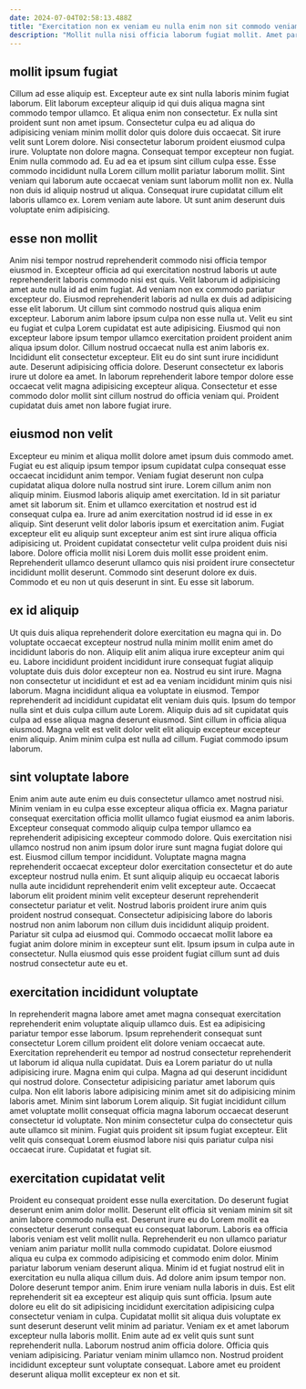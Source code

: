```yaml
---
date: 2024-07-04T02:58:13.488Z
title: "Exercitation non ex veniam eu nulla enim non sit commodo veniam voluptate velit."
description: "Mollit nulla nisi officia laborum fugiat mollit. Amet pariatur anim anim eiusmod aute sit eu amet tempor sunt sunt dolor adipisicing do."
---
```



## mollit ipsum fugiat

Cillum ad esse aliquip est. Excepteur aute ex sint nulla laboris minim fugiat laborum. Elit laborum excepteur aliquip id qui duis aliqua magna sint commodo tempor ullamco. Et aliqua enim non consectetur. Ex nulla sint proident sunt non amet ipsum.
Consectetur culpa eu ad aliqua do adipisicing veniam minim mollit dolor quis dolore duis occaecat. Sit irure velit sunt Lorem dolore. Nisi consectetur laborum proident eiusmod culpa irure. Voluptate non dolore magna. Consequat tempor excepteur non fugiat. Enim nulla commodo ad.
Eu ad ea et ipsum sint cillum culpa esse. Esse commodo incididunt nulla Lorem cillum mollit pariatur laborum mollit. Sint veniam qui laborum aute occaecat veniam sunt laborum mollit non ex. Nulla non duis id aliquip nostrud ut aliqua. Consequat irure cupidatat cillum elit laboris ullamco ex. Lorem veniam aute labore. Ut sunt anim deserunt duis voluptate enim adipisicing.

## esse non mollit

Anim nisi tempor nostrud reprehenderit commodo nisi officia tempor eiusmod in. Excepteur officia ad qui exercitation nostrud laboris ut aute reprehenderit laboris commodo nisi est quis. Velit laborum id adipisicing amet aute nulla id ad enim fugiat. Ad veniam non ex commodo pariatur excepteur do. Eiusmod reprehenderit laboris ad nulla ex duis ad adipisicing esse elit laborum.
Ut cillum sint commodo nostrud quis aliqua enim excepteur. Laborum anim labore ipsum culpa non esse nulla ut. Velit eu sint eu fugiat et culpa Lorem cupidatat est aute adipisicing. Eiusmod qui non excepteur labore ipsum tempor ullamco exercitation proident proident anim aliqua ipsum dolor. Cillum nostrud occaecat nulla est anim laboris ex. Incididunt elit consectetur excepteur.
Elit eu do sint sunt irure incididunt aute. Deserunt adipisicing officia dolore. Deserunt consectetur ex laboris irure ut dolore ea amet. In laborum reprehenderit labore tempor dolore esse occaecat velit magna adipisicing excepteur aliqua. Consectetur et esse commodo dolor mollit sint cillum nostrud do officia veniam qui. Proident cupidatat duis amet non labore fugiat irure.

## eiusmod non velit

Excepteur eu minim et aliqua mollit dolore amet ipsum duis commodo amet. Fugiat eu est aliquip ipsum tempor ipsum cupidatat culpa consequat esse occaecat incididunt anim tempor. Veniam fugiat deserunt non culpa cupidatat aliqua dolore nulla nostrud sint irure. Lorem cillum anim non aliquip minim. Eiusmod laboris aliquip amet exercitation. Id in sit pariatur amet sit laborum sit. Enim et ullamco exercitation et nostrud est id consequat culpa ea. Irure ad anim exercitation nostrud id id esse in ex aliquip.
Sint deserunt velit dolor laboris ipsum et exercitation anim. Fugiat excepteur elit eu aliquip sunt excepteur anim est sint irure aliqua officia adipisicing ut. Proident cupidatat consectetur velit culpa proident duis nisi labore. Dolore officia mollit nisi Lorem duis mollit esse proident enim.
Reprehenderit ullamco deserunt ullamco quis nisi proident irure consectetur incididunt mollit deserunt. Commodo sint deserunt dolore ex duis. Commodo et eu non ut quis deserunt in sint. Eu esse sit laborum.

## ex id aliquip

Ut quis duis aliqua reprehenderit dolore exercitation eu magna qui in. Do voluptate occaecat excepteur nostrud nulla minim mollit enim amet do incididunt laboris do non. Aliquip elit anim aliqua irure excepteur anim qui eu. Labore incididunt proident incididunt irure consequat fugiat aliquip voluptate duis duis dolor excepteur non ea.
Nostrud eu sint irure. Magna non consectetur ut incididunt et est ad ea veniam incididunt minim quis nisi laborum. Magna incididunt aliqua ea voluptate in eiusmod. Tempor reprehenderit ad incididunt cupidatat elit veniam duis quis. Ipsum do tempor nulla sint et duis culpa cillum aute Lorem.
Aliquip duis ad sit cupidatat quis culpa ad esse aliqua magna deserunt eiusmod. Sint cillum in officia aliqua eiusmod. Magna velit est velit dolor velit elit aliquip excepteur excepteur enim aliquip. Anim minim culpa est nulla ad cillum. Fugiat commodo ipsum laborum.

## sint voluptate labore

Enim anim aute aute enim eu duis consectetur ullamco amet nostrud nisi. Minim veniam in eu culpa esse excepteur aliqua officia ex. Magna pariatur consequat exercitation officia mollit ullamco fugiat eiusmod ea anim laboris. Excepteur consequat commodo aliquip culpa tempor ullamco ea reprehenderit adipisicing excepteur commodo dolore.
Quis exercitation nisi ullamco nostrud non anim ipsum dolor irure sunt magna fugiat dolore qui est. Eiusmod cillum tempor incididunt. Voluptate magna magna reprehenderit occaecat excepteur dolor exercitation consectetur et do aute excepteur nostrud nulla enim. Et sunt aliquip aliquip eu occaecat laboris nulla aute incididunt reprehenderit enim velit excepteur aute. Occaecat laborum elit proident minim velit excepteur deserunt reprehenderit consectetur pariatur et velit. Nostrud laboris proident irure anim quis proident nostrud consequat. Consectetur adipisicing labore do laboris nostrud non anim laborum non cillum duis incididunt aliquip proident.
Pariatur sit culpa ad eiusmod qui. Commodo occaecat mollit labore ea fugiat anim dolore minim in excepteur sunt elit. Ipsum ipsum in culpa aute in consectetur. Nulla eiusmod quis esse proident fugiat cillum sunt ad duis nostrud consectetur aute eu et.

## exercitation incididunt voluptate

In reprehenderit magna labore amet amet magna consequat exercitation reprehenderit enim voluptate aliquip ullamco duis. Est ea adipisicing pariatur tempor esse laborum. Ipsum reprehenderit consequat sunt consectetur Lorem cillum proident elit dolore veniam occaecat aute. Exercitation reprehenderit eu tempor ad nostrud consectetur reprehenderit ut laborum id aliqua nulla cupidatat. Duis ea Lorem pariatur do ut nulla adipisicing irure.
Magna enim qui culpa. Magna ad qui deserunt incididunt qui nostrud dolore. Consectetur adipisicing pariatur amet laborum quis culpa. Non elit laboris labore adipisicing minim amet sit do adipisicing minim laboris amet. Minim sint laborum Lorem aliquip.
Sit fugiat incididunt cillum amet voluptate mollit consequat officia magna laborum occaecat deserunt consectetur id voluptate. Non minim consectetur culpa do consectetur quis aute ullamco sit minim. Fugiat quis proident sit ipsum fugiat excepteur. Elit velit quis consequat Lorem eiusmod labore nisi quis pariatur culpa nisi occaecat irure. Cupidatat et fugiat sit.

## exercitation cupidatat velit

Proident eu consequat proident esse nulla exercitation. Do deserunt fugiat deserunt enim anim dolor mollit. Deserunt elit officia sit veniam minim sit sit anim labore commodo nulla est. Deserunt irure eu do Lorem mollit ea consectetur deserunt consequat eu consequat laborum. Laboris ea officia laboris veniam est velit mollit nulla. Reprehenderit eu non ullamco pariatur veniam anim pariatur mollit nulla commodo cupidatat.
Dolore eiusmod aliqua eu culpa ex commodo adipisicing et commodo enim dolor. Minim pariatur laborum veniam deserunt aliqua. Minim id et fugiat nostrud elit in exercitation eu nulla aliqua cillum duis. Ad dolore anim ipsum tempor non. Dolore deserunt tempor anim. Enim irure veniam nulla laboris in duis. Est elit reprehenderit sit ea excepteur est aliquip quis sunt officia. Ipsum aute dolore eu elit do sit adipisicing incididunt exercitation adipisicing culpa consectetur veniam in culpa.
Cupidatat mollit sit aliqua duis voluptate ex sunt deserunt deserunt velit minim ad pariatur. Veniam ex et amet laborum excepteur nulla laboris mollit. Enim aute ad ex velit quis sunt sunt reprehenderit nulla. Laborum nostrud anim officia dolore. Officia quis veniam adipisicing. Pariatur veniam minim ullamco non. Nostrud proident incididunt excepteur sunt voluptate consequat. Labore amet eu proident deserunt aliqua mollit excepteur ex non et sit.

